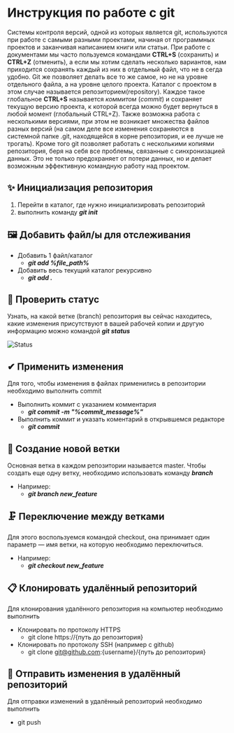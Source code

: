 # Инструкция по работе с git

Системы контроля версий, одной из которых является git, используются при работе с
самыми разными проектами, начиная от программных проектов и заканчивая написанием
книги или статьи. При работе с документами мы часто пользуемся командами **CTRL+S**
(сохранить) и **CTRL+Z** (отменить), а если мы хотим сделать несколько вариантов, нам
приходится сохранять каждый из них в отдельный файл, что не в сегда удобно. Git же
позволяет делать все то же самое, но не на уровне отдельного файла, а на уровне целого
проекта. Каталог с проектом в этом случае называется репозиторием(repository). Каждое
такое глобальное **CTRL+S** называется *коммитом* (*commit*) и сохраняет текущую версию
проекта, к которой всегда можно будет вернуться в любой момент (глобальный CTRL+Z).
Также возможна работа с несколькими версиями, при этом не возникает множества
файлов разных версий (на самом деле все изменения сохраняются в системной папке .git,
находящейся в корне репозитория, и ее лучше не трогать). Кроме того git позволяет
работать с несколькими копиями репозитория, беря на себя все проблемы, связанные с
синхронизацией данных. Это не только предохраняет от потери данных, но и делает
возможным эффективную командную работу над проектом. 

## ✨ Инициализация репозитория
1. Перейти в каталог, где нужно инициализировать репозиторий
2. выполнить команду ***git init***

## 🖼 Добавить файл/ы для отслеживания
* Добавить 1 файл/каталог
    + ***git add %file_path%***
* Добавить весь текущий каталог рекурсивно 
    + ***git add .***

## 🤔 Проверить статус
  Узнать, на какой ветке (branch) репозитория вы сейчас находитесь, какие изменения присутствуют в вашей рабочей копии и другую информацию можно командой
  ***git status***

  ![Status](https://miro.medium.com/max/1400/1*zLxE3Deuc2ePubedcXvlnQ.png)

## ✔ Применить изменения
  Для того, чтобы изменения в файлах применились в репозитории необходимо выполнить commit
  * Выполнить коммит с указанием комментария 
     + ***git commit -m "%commit_message%"***
  * Выполнить коммит и указать коментарий в открывшемся редакторе
     + ***git commit***

## 🎨 Создание новой ветки
Основная ветка в каждом репозитории называется master. Чтобы создать еще одну ветку, необходимо использовать команду ***branch <name>***
  + Например:
     +  ***git branch new_feature***
## 🗜 Переключение между ветками
Для этого воспользуемся командой checkout, она принимает один параметр — имя ветки, на которую необходимо переключиться.
  + Например:
     +  ***git checkout new_feature***

## 📋 Клонировать удалённый репозиторий
Для клонирования удалённого репозитория на компьютер необходимо выполнить
   + Клонировать по протоколу HTTPS
     + git clone https://{путь до репозитория}
   + Клонировать по протоколу SSH (например с github)
     + git clone git@github.com:{username}/{путь до репозитория}

## 🚗 Отправить изменения в удалённый репозиторий
Для отправки изменений в удалённый репозиторий необходимо выполнить
   + git push

